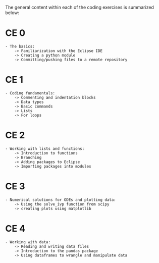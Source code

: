   The general content within each of the coding exercises is summarized below:
  
  # CE 0
    - The basics:
        -> Familiarization with the Eclipse IDE
        -> Creating a python module
        -> Committing/pushing files to a remote repository
    
  # CE 1
    - Coding fundamentals: 
        -> Commenting and indentation blocks
        -> Data types
        -> Basic commands
        -> Lists
        -> For loops
  
  # CE 2
    - Working with lists and functions:
        -> Introduction to functions
        -> Branching
        -> Adding packages to Eclipse
        -> Importing packages into modules
        
  # CE 3
    - Numerical solutions for ODEs and plotting data:
        -> Using the solve_ivp function from scipy
        -> creating plots using matplotlib
        
  # CE 4
    - Working with data:
        -> Reading and writing data files
        -> Introduction to the pandas package
        -> Using dataframes to wrangle and manipulate data
